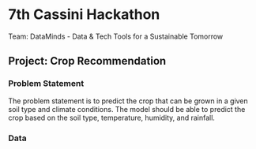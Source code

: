 # 7th Cassini Hackathon

Team: DataMinds - Data & Tech Tools for a Sustainable Tomorrow

## Project: Crop Recommendation

### Problem Statement

The problem statement is to predict the crop that can be grown in a given soil type and climate conditions. The model should be able to predict the crop based on the soil type, temperature, humidity, and rainfall.

### Data
